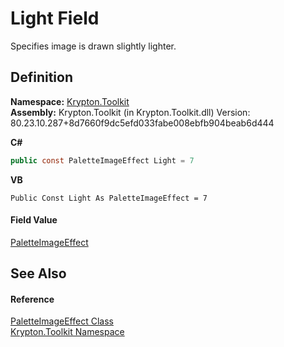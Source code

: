 # Light Field


Specifies image is drawn slightly lighter.



## Definition
**Namespace:** <a href="79d2eac2-21f4-54ff-7552-b20c33c30600.md">Krypton.Toolkit</a>  
**Assembly:** Krypton.Toolkit (in Krypton.Toolkit.dll) Version: 80.23.10.287+8d7660f9dc5efd033fabe008ebfb904beab6d444

**C#**
``` C#
public const PaletteImageEffect Light = 7
```
**VB**
``` VB
Public Const Light As PaletteImageEffect = 7
```



#### Field Value
<a href="32bb7d2d-d70a-08af-0e9a-60c232f62d5a.md">PaletteImageEffect</a>

## See Also


#### Reference
<a href="32bb7d2d-d70a-08af-0e9a-60c232f62d5a.md">PaletteImageEffect Class</a>  
<a href="79d2eac2-21f4-54ff-7552-b20c33c30600.md">Krypton.Toolkit Namespace</a>  
